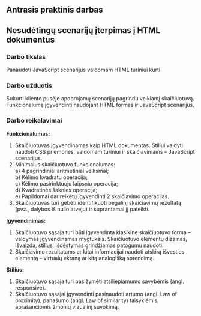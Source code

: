 ## Antrasis praktinis darbas
## Nesudėtingų scenarijų įterpimas į HTML dokumentus
### Darbo tikslas
Panaudoti JavaScript scenarijus valdomam HTML turiniui kurti
### Darbo užduotis
Sukurti kliento pusėje apdorojamų scenarijų pagrindu veikiantį skaičiuotuvą. Funkcionalumą įgyvendinti naudojant HTML formas ir JavaScript scenarijus.
### Darbo reikalavimai
**Funkcionalumas:**
1. Skaičiuotuvas įgyvendinamas kaip HTML dokumentas. Stiliui valdyti
naudoti CSS priemones, valdomam turiniui ir skaičiavimams –
JavaScript scenarijus.
2. Minimalus skaičiuotuvo funkcionalumas: <br>
  a) 4 pagrindiniai aritmetiniai veiksmai; <br>
  b) Kėlimo kvadratu operacija; <br>
  c) Kėlimo pasirinktuoju laipsniu operacija; <br>
  d) Kvadratinės šaknies operacija; <br>
  e) Papildomai dar reikėtų įgyvendinti 2 skaičiavimo operacijas. <br>
3. Skaičiuotuvas turi gebėti identifikuoti begalinį skaičiavimų rezultatą (pvz., dalybos iš nulio atveju) ir suprantamai jį pateikti.

**Įgyvendinimas:**
1. Skaičiuotuvo sąsaja turi būti įgyvendinta klasikine skaičiuotuvo forma – valdymas įgyvendinamas mygtukais. Skaičiuotuvo elementų
dizainas, išvaizda, stilius, išdėstymas grindžiamas patogumu naudoti.
2. Skaičiavimo rezultatams ar kitai informacijai naudoti atskirą išvesties elementą – virtualų ekraną ar kitą analogišką sprendimą.

**Stilius:**
1. Skaičiuotuvo sąsaja turi pasižymėti atsiliepiamumo savybėmis (angl. responsive).
2. Skaičiuotuvo sąsajai įgyvendinti pasinaudoti artumo (angl. Law of proximity), panašumo (angl. Law of similarity) taisyklėmis,
aprašančiomis žmonių vizualinį suvokimą.

